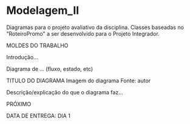# Modelagem_II

Diagramas para o projeto avaliativo da disciplina. 
Classes baseadas no "RoteiroPromo" a ser desenvolvido para o Projeto Integrador.


MOLDES DO TRABALHO

Introdução...

Diagrama de ... (fluxo, estado, etc)

TITULO DO DIAGRAMA
Imagem do diagrama
Fonte: autor

Descrição/explicação do que o diagrama faz...


PRÓXIMO


DATA DE ENTREGA: DIA 1
